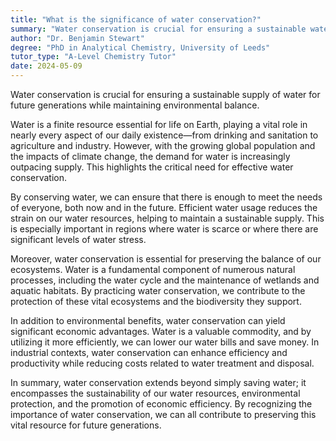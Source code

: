 ```yaml
---
title: "What is the significance of water conservation?"
summary: "Water conservation is crucial for ensuring a sustainable water supply for future generations and preserving environmental balance."
author: "Dr. Benjamin Stewart"
degree: "PhD in Analytical Chemistry, University of Leeds"
tutor_type: "A-Level Chemistry Tutor"
date: 2024-05-09
---
```


Water conservation is crucial for ensuring a sustainable supply of water for future generations while maintaining environmental balance.

Water is a finite resource essential for life on Earth, playing a vital role in nearly every aspect of our daily existence—from drinking and sanitation to agriculture and industry. However, with the growing global population and the impacts of climate change, the demand for water is increasingly outpacing supply. This highlights the critical need for effective water conservation.

By conserving water, we can ensure that there is enough to meet the needs of everyone, both now and in the future. Efficient water usage reduces the strain on our water resources, helping to maintain a sustainable supply. This is especially important in regions where water is scarce or where there are significant levels of water stress.

Moreover, water conservation is essential for preserving the balance of our ecosystems. Water is a fundamental component of numerous natural processes, including the water cycle and the maintenance of wetlands and aquatic habitats. By practicing water conservation, we contribute to the protection of these vital ecosystems and the biodiversity they support.

In addition to environmental benefits, water conservation can yield significant economic advantages. Water is a valuable commodity, and by utilizing it more efficiently, we can lower our water bills and save money. In industrial contexts, water conservation can enhance efficiency and productivity while reducing costs related to water treatment and disposal.

In summary, water conservation extends beyond simply saving water; it encompasses the sustainability of our water resources, environmental protection, and the promotion of economic efficiency. By recognizing the importance of water conservation, we can all contribute to preserving this vital resource for future generations.
    